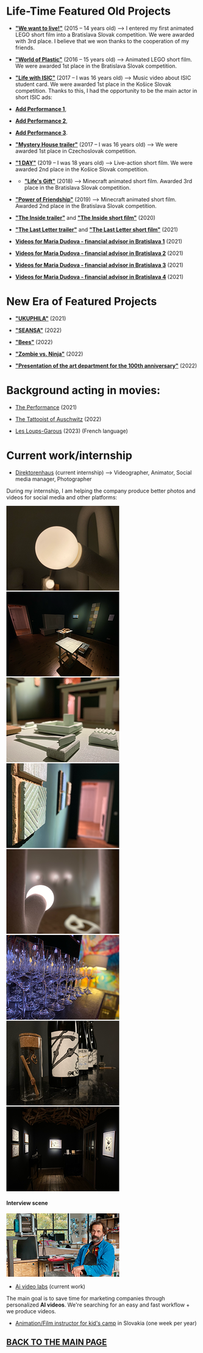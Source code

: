 # Life-Time Featured Old Projects

- [**"We want to live!"**](https://www.youtube.com/watch?v=3V1NKcxF2OI) (2015 – 14 years old) –> I entered my first animated LEGO short film into a Bratislava Slovak competition. We were awarded with 3rd place. I believe that we won thanks to the cooperation of my friends.
  
- [**"World of Plastic"**](https://www.youtube.com/watch?v=VX3JhoW89X4) (2016 – 15 years old) –> Animated LEGO short film. We were awarded 1st place in the Bratislava Slovak competition.

- [**"Life with ISIC"**](https://www.youtube.com/watch?v=07TXVp8rjss&t=9s) (2017 – I was 16 years old) –> Music video about ISIC student card. We were awarded 1st place in the Košice Slovak competition. Thanks to this, I had the opportunity to be the main actor in short ISIC ads:
- [**Add Performance 1**](https://www.youtube.com/watch?v=N6iNbw7amuk),
- [**Add Performance 2**](https://www.youtube.com/watch?v=PuG0568k_2E),
- [**Add Performance 3**](https://www.youtube.com/watch?v=VnI_E2yEMJE).

- [**"Mystery House trailer"**](https://www.youtube.com/watch?v=FhtPwFmSkp4) (2017 – I was 16 years old) –> We were awarded 1st place in Czechoslovak competition.
  
- [**"1 DAY"**](https://www.youtube.com/watch?v=v6IRnz5T7lA) (2019 – I was 18 years old) –> Live-action short film. We were awarded 2nd place in the Košice Slovak competition.

- - [**"Life's Gift"**](https://www.youtube.com/watch?v=WEEqA0LmaMo) (2018) –> Minecraft animated short film. Awarded 3rd place in the Bratislava Slovak competition.

- [**"Power of Friendship"**](https://www.youtube.com/watch?v=0tEriU-heds) (2019) –> Minecraft animated short film. Awarded 2nd place in the Bratislava Slovak competition.

- [**"The Inside trailer"**](https://www.youtube.com/watch?v=C6EL4HapASA) and [**"The Inside short film"**](https://filmfreeway.com/projects/1883986) (2020)

- [**"The Last Letter trailer"**](https://www.youtube.com/watch?v=Np_MfliZ2Rw) and [**"The Last Letter short film"**](https://filmfreeway.com/projects/2082837) (2021)

- [**Videos for Maria Dudova - financial advisor in Bratislava 1**](https://www.youtube.com/watch?v=1KBxY22GWok) (2021)

- [**Videos for Maria Dudova - financial advisor in Bratislava 2**](https://www.youtube.com/watch?v=uS6Ppwye3s4) (2021)

- [**Videos for Maria Dudova - financial advisor in Bratislava 3**](https://www.youtube.com/watch?v=UsmibpPA0Bg) (2021)

- [**Videos for Maria Dudova - financial advisor in Bratislava 4**](https://www.youtube.com/watch?v=gryimh1fu9o) (2021)

# New Era of Featured Projects

- [**"UKUPHILA"**](https://filmfreeway.com/projects/2382005) (2021)

- [**"SEANSA"**](https://www.youtube.com/watch?v=rrN2c0EgOkI) (2022)

- [**"Bees"**](https://www.youtube.com/watch?v=8TpoLYfG1NM) (2022)

- [**"Zombie vs. Ninja"**](https://filmfreeway.com/projects/2504641) (2022)

- [**"Presentation of the art department for the 100th anniversary"**](https://filmfreeway.com/projects/2606470) (2022)

# Background acting in movies:

- [The Performance](https://www.imdb.com/title/tt15300212/) (2021)

- [The Tattooist of Auschwitz](https://www.imdb.com/title/tt9022422/) (2022)

- [Les Loups-Garous](https://www.praguereporter.com/home/2023/7/6/netflix-adaptation-of-werewolf-party-game-starring-jean-reno-now-filming-in-prague/) (2023) (French language)

# Current work/internship

- [Direktorenhaus](https://www.direktorenhaus.com) (current internship) –> Videographer, Animator, Social media manager, Photographer

During my internship, I am helping the company produce better photos and videos for social media and other platforms:

![text_description](Direktorenhaus/D_1.png) ![Photo](Direktorenhaus/D_2.png) ![Photo](Direktorenhaus/D_3.png) 
![Photo](Direktorenhaus/D_4.png) ![Photo](Direktorenhaus/D_5.png) ![Photo](Direktorenhaus/D_6.png)
![Photo](Direktorenhaus/D_7.png) ![Photo](Direktorenhaus/D_8.png) 

#### Interview scene
![Photo](Direktorenhaus/D_9.png)

- [Ai video labs](https://cz.linkedin.com/in/jakub-landa) (current work)

The main goal is to save time for marketing companies through personalized **AI videos**. We're searching for an easy and fast workflow + we produce videos.

- [Animation/Film instructor for kid's camp](https://www.lks.sk/podujatia/2021_filmarik_animarik) in Slovakia (one week per year)

## [BACK TO THE MAIN PAGE](https://github.com/BenjaminHaverla/First-impression-presentation.git)
